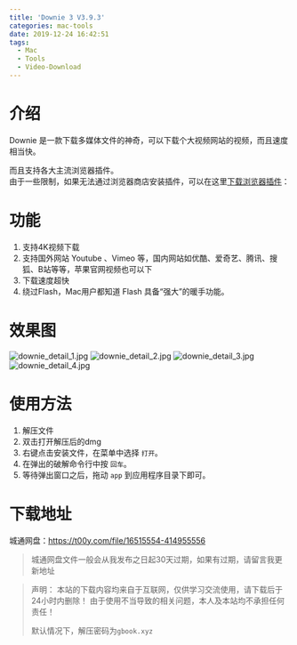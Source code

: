 ```yaml
---
title: 'Downie 3 V3.9.3'
categories: mac-tools
date: 2019-12-24 16:42:51
tags:
  - Mac
  - Tools
  - Video-Download
---
```


# 介绍
Downie 是一款下载多媒体文件的神奇，可以下载个大视频网站的视频，而且速度相当快。  

而且支持各大主流浏览器插件。  
由于一些限制，如果无法通过浏览器商店安装插件，可以在这里[下载浏览器插件](https://github.com/charlieMonroe/DownieExtensions)：

# 功能
1. 支持4K视频下载
2. 支持国外网站 Youtube 、Vimeo 等，国内网站如优酷、爱奇艺、腾讯、搜狐、B站等等，苹果官网视频也可以下
3. 下载速度超快
4. 绕过Flash，Mac用户都知道 Flash 具备“强大”的暖手功能。

# 效果图
![downie_detail_1.jpg](https://i.loli.net/2019/12/24/8FrQSO1LNnh6BAq.jpg)
![downie_detail_2.jpg](https://i.loli.net/2019/12/24/ozr5kbax7dB6jFs.jpg)
![downie_detail_3.jpg](https://i.loli.net/2019/12/24/cTUq7K4Bgpshnrv.jpg)
![downie_detail_4.jpg](https://i.loli.net/2019/12/24/qOXEwZy97LhMYfl.jpg)

# 使用方法
1. 解压文件
2. 双击打开解压后的dmg
3. 右键点击安装文件，在菜单中选择 `打开`。
4. 在弹出的破解命令行中按 `回车`。
5. 等待弹出窗口之后，拖动 `app` 到应用程序目录下即可。

# 下载地址
城通网盘：https://t00y.com/file/16515554-414955556
> 城通网盘文件一般会从我发布之日起30天过期，如果有过期，请留言我更新地址


> 声明：
> 本站的下载内容均来自于互联网，仅供学习交流使用，请下载后于24小时内删除！
> 由于使用不当导致的相关问题，本人及本站均不承担任何责任！
>
> 默认情况下，解压密码为`gbook.xyz`